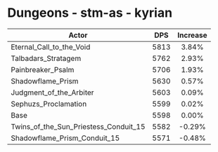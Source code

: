 # Dungeons - stm-as - kyrian
| Actor | DPS | Increase |
|---|:---:|:---:|
|Eternal_Call_to_the_Void|5813|3.84%|
|Talbadars_Stratagem|5762|2.93%|
|Painbreaker_Psalm|5706|1.93%|
|Shadowflame_Prism|5630|0.57%|
|Judgment_of_the_Arbiter|5603|0.09%|
|Sephuzs_Proclamation|5599|0.02%|
|Base|5598|0.00%|
|Twins_of_the_Sun_Priestess_Conduit_15|5582|-0.29%|
|Shadowflame_Prism_Conduit_15|5571|-0.48%|
